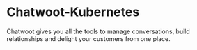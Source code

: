 # Chatwoot-Kubernetes
Chatwoot gives you all the tools to manage conversations, build relationships and delight your customers from one place.
